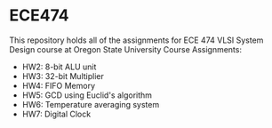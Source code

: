 # ECE474
This repository holds all of the assignments for ECE 474 VLSI System Design course at Oregon State University
Course Assignments:
* HW2: 8-bit ALU unit
* HW3: 32-bit Multiplier
* HW4: FIFO Memory
* HW5: GCD using Euclid's algorithm 
* HW6: Temperature averaging system
* HW7: Digital Clock
